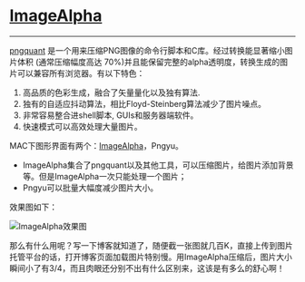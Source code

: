 # [ImageAlpha](http://pngmini.com/)
---

[pngquant](http://pngquant.com/) 是一个用来压缩PNG图像的命令行脚本和C库。经过转换能显著缩小图片体积 (通常压缩幅度高达 70%)并且能保留完整的alpha透明度，转换生成的图片可以兼容所有浏览器。有以下特色：

1. 高品质的色彩生成，融合了矢量量化以及独有算法.
2. 独有的自适应抖动算法，相比Floyd-Steinberg算法减少了图片噪点。
3. 非常容易整合进shell脚本, GUIs和服务器端软件。
4. 快速模式可以高效处理大量图片。

MAC下图形界面有两个：[ImageAlpha](http://pngmini.com/)，Pngyu。

* ImageAlpha集合了pngquant以及其他工具，可以压缩图片，给图片添加背景等。但是ImageAlpha一次只能处理一个图片；
* Pngyu可以批量大幅度减少图片大小。

效果图如下：

![ImageAlpha效果图][1]

那么有什么用呢？写一下博客就知道了，随便截一张图就几百K，直接上传到图片托管平台的话，打开博客页面加载图片特别慢。用ImageAlpha压缩后，图片大小瞬间小了有3/4，而且肉眼还分别不出有什么区别来，这该是有多么的舒心啊！



[1]: http://xuelangzf-github.qiniudn.com/2014-11-11_ImageAlpha.png